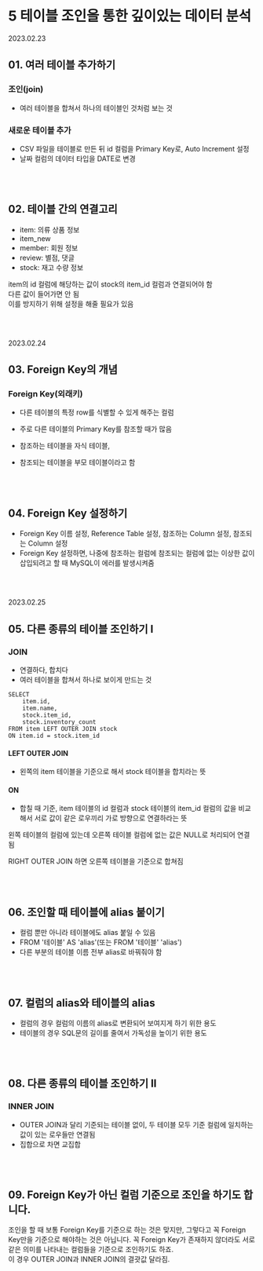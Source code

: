 # 5 테이블 조인을 통한 깊이있는 데이터 분석

2023.02.23

## 01. 여러 테이블 추가하기

### 조인(join)
- 여러 테이블을 합쳐서 하나의 테이블인 것처럼 보는 것

### 새로운 테이블 추가
- CSV 파일을 테이블로 만든 뒤 id 컬럼을 Primary Key로, Auto Increment 설정
- 날짜 컬럼의 데이터 타입을 DATE로 변경

<br/><br/>

## 02. 테이블 간의 연결고리
- item: 의류 상품 정보
- item_new
- member: 회원 정보
- review: 별점, 댓글
- stock: 재고 수량 정보

item의 id 컬럼에 해당하는 값이 stock의 item_id 컬럼과 연결되어야 함  
다른 값이 들어가면 안 됨  
이를 방지하기 위해 설정을 해줄 필요가 있음

<br/><br/>

2023.02.24

## 03. Foreign Key의 개념

### Foreign Key(외래키)
- 다른 테이블의 특정 row를 식별할 수 있게 해주는 컬럼
- 주로 다른 테이블의 Primary Key를 참조할 때가 많음

- 참조하는 테이블을 자식 테이블,
- 참조되는 테이블을 부모 테이블이라고 함

<br/><br/>

## 04. Foreign Key 설정하기
- Foreign Key 이름 설정, Reference Table 설정, 참조하는 Column 설정, 참조되는 Column 설정
- Foreign Key 설정하면, 나중에 참조하는 컬럼에 참조되는 컬럼에 없는 이상한 값이 삽입되려고 할 때 MySQL이 에러를 발생시켜줌

<br/><br/>

2023.02.25

## 05. 다른 종류의 테이블 조인하기 I

### JOIN
- 연결하다, 합치다
- 여러 테이블을 합쳐서 하나로 보이게 만드는 것
```MySQL
SELECT
    item.id,
    item.name,
    stock.item_id,
    stock.inventory_count
FROM item LEFT OUTER JOIN stock
ON item.id = stock.item_id
```
#### LEFT OUTER JOIN
- 왼쪽의 item 테이블을 기준으로 해서 stock 테이블을 합치라는 뜻

#### ON
- 합칠 때 기준, item 테이블의 id 컬럼과 stock 테이블의 item_id 컬럼의 값을 비교해서 서로 값이 같은 로우끼리 가로 방향으로 연결하라는 뜻

왼쪽 테이블의 컬럼에 있는데 오른쪽 테이블 컬럼에 없는 값은 NULL로 처리되어 연결됨  

RIGHT OUTER JOIN 하면 오른쪽 테이블을 기준으로 합쳐짐

<br/><br/>

## 06. 조인할 때 테이블에 alias 붙이기
- 컬럼 뿐만 아니라 테이블에도 alias 붙일 수 있음  
- FROM '테이블' AS 'alias'(또는 FROM '테이블' 'alias')
- 다른 부분의 테이블 이름 전부 alias로 바꿔줘야 함

<br/><br/>

## 07. 컬럼의 alias와 테이블의 alias
- 컬럼의 경우 컬럼의 이름의 alias로 변환되어 보여지게 하기 위한 용도
- 테이블의 경우 SQL문의 길이를 줄여서 가독성을 높이기 위한 용도

<br/><br/>

## 08. 다른 종류의 테이블 조인하기 II

### INNER JOIN
- OUTER JOIN과 달리 기준되는 테이블 없이, 두 테이블 모두 기준 컬럼에 일치하는 값이 있는 로우들만 연결됨
- 집합으로 차면 교집합


<br/><br/>

## 09. Foreign Key가 아닌 컬럼 기준으로 조인을 하기도 합니다.

조인을 할 때 보통 Foreign Key를 기준으로 하는 것은 맞지만, 그렇다고 꼭 Foreign Key만을 기준으로 해야하는 것은 아닙니다. 꼭 Foreign Key가 존재하지 않더라도 서로 같은 의미를 나타내는 컬럼들을 기준으로 조인하기도 하죠.  
이 경우 OUTER JOIN과 INNER JOIN의 결괏값 달라짐.  

